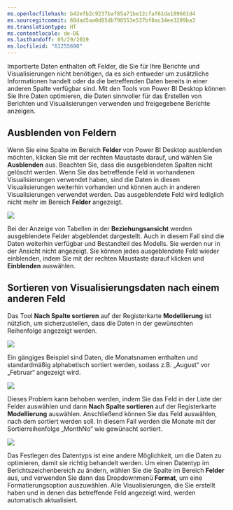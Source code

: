 ```yaml
---
ms.openlocfilehash: b42efb2c9237baf85a71be12cfaf61da189601d4
ms.sourcegitcommit: 60dad5aa0d85db790553e537bf8ac34ee3289ba3
ms.translationtype: HT
ms.contentlocale: de-DE
ms.lasthandoff: 05/29/2019
ms.locfileid: "61255690"
---
```

Importierte Daten enthalten oft Felder, die Sie für Ihre Berichte und Visualisierungen nicht benötigen, da es sich entweder um zusätzliche Informationen handelt oder da die betreffenden Daten bereits in einer anderen Spalte verfügbar sind. Mit den Tools von Power BI Desktop können Sie Ihre Daten optimieren, die Daten sinnvoller für das Erstellen von Berichten und Visualisierungen verwenden und freigegebene Berichte anzeigen.

## <a name="hiding-fields"></a>Ausblenden von Feldern
Wenn Sie eine Spalte im Bereich **Felder** von Power BI Desktop ausblenden möchten, klicken Sie mit der rechten Maustaste darauf, und wählen Sie **Ausblenden** aus. Beachten Sie, dass die ausgeblendeten Spalten nicht gelöscht werden. Wenn Sie das betreffende Feld in vorhandenen Visualisierungen verwendet haben, sind die Daten in diesen Visualisierungen weiterhin vorhanden und können auch in anderen Visualisierungen verwendet werden. Das ausgeblendete Feld wird lediglich nicht mehr im Bereich **Felder** angezeigt.

![](media/2-4-optimize-data-models/2-4_1.png)

Bei der Anzeige von Tabellen in der **Beziehungsansicht** werden ausgeblendete Felder abgeblendet dargestellt. Auch in diesem Fall sind die Daten weiterhin verfügbar und Bestandteil des Modells. Sie werden nur in der Ansicht nicht angezeigt. Sie können jedes ausgeblendete Feld wieder einblenden, indem Sie mit der rechten Maustaste darauf klicken und **Einblenden** auswählen.

## <a name="sorting-visualization-data-by-another-field"></a>Sortieren von Visualisierungsdaten nach einem anderen Feld
Das Tool **Nach Spalte sortieren** auf der Registerkarte **Modellierung** ist nützlich, um sicherzustellen, dass die Daten in der gewünschten Reihenfolge angezeigt werden.

![](media/2-4-optimize-data-models/2-4_2.png)

Ein gängiges Beispiel sind Daten, die Monatsnamen enthalten und standardmäßig alphabetisch sortiert werden, sodass z.B. „August“ vor „Februar“ angezeigt wird.

![](media/2-4-optimize-data-models/2-4_3.png)

Dieses Problem kann behoben werden, indem Sie das Feld in der Liste der Felder auswählen und dann **Nach Spalte sortieren** auf der Registerkarte **Modellierung** auswählen. Anschließend können Sie das Feld auswählen, nach dem sortiert werden soll. In diesem Fall werden die Monate mit der Sortierreihenfolge „MonthNo“ wie gewünscht sortiert.

![](media/2-4-optimize-data-models/2-4_4.png)

Das Festlegen des Datentyps ist eine andere Möglichkeit, um die Daten zu optimieren, damit sie richtig behandelt werden. Um einen Datentyp im Berichtszeichenbereich zu ändern, wählen Sie die Spalte im Bereich **Felder** aus, und verwenden Sie dann das Dropdownmenü **Format**, um eine Formatierungsoption auszuwählen. Alle Visualisierungen, die Sie erstellt haben und in denen das betreffende Feld angezeigt wird, werden automatisch aktualisiert.

